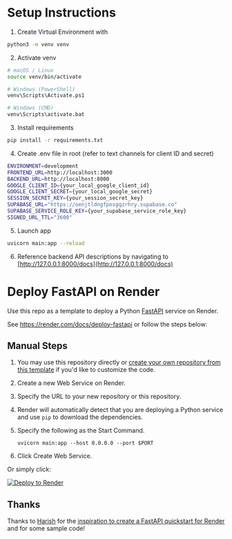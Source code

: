 # Setup Instructions

1. Create Virtual Environment with
```bash
python3 -m venv venv
```

2. Activate venv
```bash
# macOS / Linux
source venv/bin/activate

# Windows (PowerShell)
venv\Scripts\Activate.ps1

# Windows (CMD)
venv\Scripts\activate.bat
```
3. Install requirements
```bash
pip install -r requirements.txt
```

4. Create .env file in root (refer to text channels for client ID and secret)
```bash
ENVIRONMENT=development
FRONTEND_URL=http://localhost:3000
BACKEND_URL=http://localhost:8000
GOOGLE_CLIENT_ID={your_local_google_client_id}
GOOGLE_CLIENT_SECRET={your_local_google_secret}
SESSION_SECRET_KEY={your_session_secret_key}
SUPABASE_URL="https://oenjtldngfposgqzrhry.supabase.co"
SUPABASE_SERVICE_ROLE_KEY={your_supabase_service_role_key}
SIGNED_URL_TTL="3600"
```

5. Launch app
```bash
uvicorn main:app --reload
```

6. Reference backend API descriptions by navigating to [http://127.0.0.1:8000/docs](http://127.0.0.1:8000/docs)



# Deploy FastAPI on Render

Use this repo as a template to deploy a Python [FastAPI](https://fastapi.tiangolo.com) service on Render.

See https://render.com/docs/deploy-fastapi or follow the steps below:

## Manual Steps

1. You may use this repository directly or [create your own repository from this template](https://github.com/render-examples/fastapi/generate) if you'd like to customize the code.
2. Create a new Web Service on Render.
3. Specify the URL to your new repository or this repository.
4. Render will automatically detect that you are deploying a Python service and use `pip` to download the dependencies.
5. Specify the following as the Start Command.

    ```shell
    uvicorn main:app --host 0.0.0.0 --port $PORT
    ```

6. Click Create Web Service.

Or simply click:

[![Deploy to Render](https://render.com/images/deploy-to-render-button.svg)](https://render.com/deploy?repo=https://github.com/render-examples/fastapi)

## Thanks

Thanks to [Harish](https://harishgarg.com) for the [inspiration to create a FastAPI quickstart for Render](https://twitter.com/harishkgarg/status/1435084018677010434) and for some sample code!

